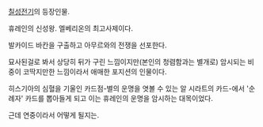 [칠성전기](%EC%B9%A0%EC%84%B1%EC%A0%84%EA%B8%B0.md)의 등장인물.

휴레인의 신성왕. 엘베리온의 최고사제이다.  

발카이드 바칸을 구출하고 아무르와의 전쟁을 선포한다.  

묘사된걸로 봐서 상당히 뒤가 구린 느낌이지만(본인의 청렴함과는 별개로) 암시되는 비중이 코딱지만한 느낌이라서 애매한 포지션의 인물이다.  

히스기아의 심혈을 기울인 카드점-별의 운명을 엿볼 수 있는 알 시라트의 카드-에서 '순례자' 카드를 뽑아들게 되고 이는 휴레인의 운명을
암시하는 대목이었다.  

근데 연중이라서 어떻게 될지는.  

